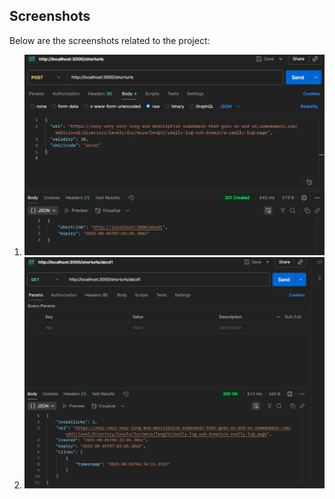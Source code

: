 ## Screenshots

Below are the screenshots related to the project:

1. ![Screenshot 2025-08-05 120322](Backend%20Test%20Submission/ScreenShots/Screenshot%202025-08-05%20120322.png)
2. ![Screenshot 2025-08-05 120515](Backend%20Test%20Submission/ScreenShots/Screenshot%202025-08-05%20120515.png)
